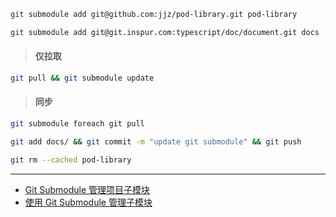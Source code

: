 ```bash
git submodule add git@github.com:jjz/pod-library.git pod-library

git submodule add git@git.inspur.com:typescript/doc/document.git docs
```

> #### 仅拉取

```bash
git pull && git submodule update
```

> #### 同步

```bash
git submodule foreach git pull

git add docs/ && git commit -m "update git submodule" && git push
```

```bash
git rm --cached pod-library
```

---

- [Git Submodule 管理项目子模块](https://www.cnblogs.com/nicksheng/p/6201711.html)
- [使用 Git Submodule 管理子模块](https://segmentfault.com/a/1190000003076028)
